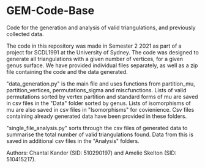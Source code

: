 # GEM-Code-Base
Code for the generation and analysis of valid triangulations, and previously collected data.

The code in this repository was made in Semester 2 2021 as part of a project for SCDL1991 at 
the University of Sydney. The code was designed to generate all triangulations with a given
number of vertices, for a given genus surface. We have provided individual files separately, 
as well as a zip file containing the code and the data generated.

"data_generation.py" is the main file and uses functions from partition_mu, partition_vertices,
permutations_sigma and miscfunctions. Lists of valid permutations sorted by vertex partition
and standard forms of mu are saved in csv files in the "Data" folder sorted by genus. Lists of 
isomorphisms of mu are also saved in csv files in "Isomorphisms" for covienience. Csv files 
containing already generated data have been provided in these folders.

"single_file_analysis.py" sorts through the csv files of generated data to summarise the total
number of valid triangulations found. Data from this is saved in additional csv files in the 
"Analysis" folders.

Authors: Chantal Kander (SID: 510290197) and Amelie Skelton (SID: 510415217).
